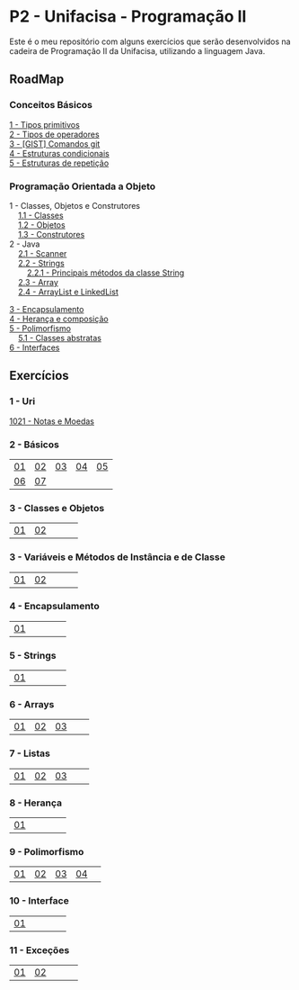 # P2 - Unifacisa - Programação II

Este é o meu repositório com alguns exercícios que serão desenvolvidos na cadeira de Programação II da Unifacisa, utilizando a linguagem Java.

## RoadMap

### Conceitos Básicos

[1 - Tipos primitivos](doc/TiposPrimitivos.md)  
[2 - Tipos de operadores](doc/TiposDeOperadores.md)  
[3 - [GIST] Comandos git](https://gist.github.com/raquelsouto/340954086b8d504b9dd38e01e5313582)  
[4 - Estruturas condicionais](doc/EstruturasCondicionais.md)   
[5 - Estruturas de repetição ](doc/EstruturasDeRepeticao.md)

### Programação Orientada a Objeto
1 - Classes, Objetos e Construtores   
&nbsp;&nbsp;&nbsp;&nbsp;[1.1 - Classes](doc/Classes.md)  
&nbsp;&nbsp;&nbsp;&nbsp;[1.2 - Objetos](doc/Objetos.md)  
&nbsp;&nbsp;&nbsp;&nbsp;[1.3 - Construtores](doc/Construtores.md)  
2 - Java  
&nbsp;&nbsp;&nbsp;&nbsp;[2.1 - Scanner](doc/Scanner.md)  
&nbsp;&nbsp;&nbsp;&nbsp;[2.2 - Strings](doc/String.md)  
&nbsp;&nbsp;&nbsp;&nbsp;&nbsp;&nbsp;&nbsp;&nbsp;[2.2.1 - Principais métodos da classe String](doc/metodosString.md)  
&nbsp;&nbsp;&nbsp;&nbsp;[2.3 - Array](doc/Array.md)  
&nbsp;&nbsp;&nbsp;&nbsp;[2.4 - ArrayList e LinkedList](doc/ArrayList.md)  
 
[3 - Encapsulamento](doc/Encapsulamento.md)    
[4 - Herança e composição](doc/HerancaEComposicao.md)  
[5 - Polimorfismo](doc/Polimorfismo.md)  
&nbsp;&nbsp;&nbsp;&nbsp;[5.1 - Classes abstratas](doc/ClasseAbstrata.md)  
[6 - Interfaces](doc/Interfaces.md)  

## Exercícios  

### 1 - Uri

[1021 - Notas e Moedas](exercicios/uri/1021)

### 2 - Básicos  

|                             |                             |                             |                             |                             |
|            :---:            |            :---:            |            :---:            |             :---:           |              :---:          |
| [01](exercicios/basicos/01) | [02](exercicios/basicos/02) | [03](exercicios/basicos/03) | [04](exercicios/basicos/04) | [05](exercicios/basicos/05) |
| [06](exercicios/basicos/06) | [07](exercicios/basicos/07) |   |   |   |

### 3 - Classes e Objetos

|                             |                             |                           |                             |                             |
|            :---:            |            :---:            |            :---:          |             :---:           |              :---:          |
| [01](exercicios/classesObjetos/01) | [02](exercicios/classesObjetos/02) | |

### 3 - Variáveis e Métodos de Instância e de Classe
|                             |                             |                           |                             |                             |
|            :---:            |            :---:            |            :---:          |             :---:           |              :---:          |
| [01](exercicios/variaveisEMetodosDeInstanciaDeClasse/01) | [02](exercicios/variaveisEMetodosDeInstanciaDeClasse/02) | 

### 4 - Encapsulamento
|                             |                             |                           |                             |                             |
|            :---:            |            :---:            |            :---:          |             :---:           |              :---:          |
| [01](exercicios/encapsulamento/01) | 

### 5 - Strings
|                             |                             |                           |                             |                             |
|            :---:            |            :---:            |            :---:          |             :---:           |              :---:          |
| [01](exercicios/strings/01) | 

### 6 - Arrays
|                             |                             |                           |                             |                             |
|            :---:            |            :---:            |            :---:          |             :---:           |              :---:          |
| [01](exercicios/arrays/01) | [02](exercicios/arrays/02)   |  [03](exercicios/arrays/03)

### 7 - Listas
|                             |                             |                           |                             |                             |
|            :---:            |            :---:            |            :---:          |             :---:           |              :---:          |
| [01](exercicios/arraylist/01) | [02](exercicios/arraylist/02)   |  [03](exercicios/arraylist/03) 


### 8 - Herança
|                             |                             |                           |                             |                             |
|            :---:            |            :---:            |            :---:          |             :---:           |              :---:          |
| [01](exercicios/heranca/01) | 

### 9 - Polimorfismo
|                             |                             |                           |                             |                             |
|            :---:            |            :---:            |            :---:          |             :---:           |              :---:          |
| [01](exercicios/polimorfismo/01) | [02](exercicios/polimorfismo/02) | [03](exercicios/polimorfismo/03) | [04](exercicios/polimorfismo/04) 

### 10 - Interface
|                             |                             |                           |                             |                             |
|            :---:            |            :---:            |            :---:          |             :---:           |              :---:          |
| [01](exercicios/interface/01) 

### 11 - Exceções
|                             |                             |                           |                             |                             |
|            :---:            |            :---:            |            :---:          |             :---:           |              :---:          |
| [01](exercicios/excecoes/01) | [02](exercicios/excecoes/02) 